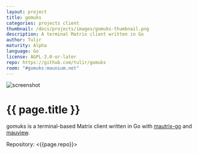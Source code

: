 ```yaml
---
layout: project
title: gomuks
categories: projects client
thumbnail: /docs/projects/images/gomuks-thumbnail.png
description: A terminal Matrix client written in Go
author: Tulir
maturity: Alpha
language: Go
license: AGPL-3.0-or-later
repo: https://github.com/tulir/gomuks
room: "#gomuks:maunium.net"
---
```


![screenshot](/docs/projects/images/gomuks.png "{{ page.title }}")

# {{ page.title }}
gomuks is a terminal-based Matrix client written in Go with [mautrix-go](https://matrix.org/docs/projects/sdk/mautrix-go.html) and [mauview](https://github.com/tulir/mauview).

Repository: <{{page.repo}}>
